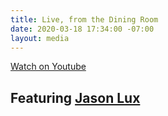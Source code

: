 ```yaml
---
title: Live, from the Dining Room
date: 2020-03-18 17:34:00 -07:00
layout: media
---
```


<div class="EventsButton mt1 mb10">
        <a class="Caption" href="https://www.youtube.com/watch?v=pfQg0Mukg-Q">
          Watch on Youtube
        </a>
      </div>

<h2 class="Display2 mb5">Featuring <a href="https://www.youtube.com/channel/UChAcDwEaJEav7VR6Z7x0Y3Q">Jason Lux</a></h2>